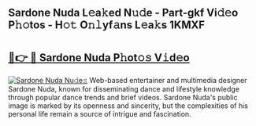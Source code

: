 ## Sardone Nuda L𝚎a𝚔ed N𝚞𝚍e - Part-gkf Vi𝚍𝚎o P𝚑𝚘tos - H𝚘𝚝 O𝚗𝚕yf𝚊ns L𝚎a𝚔s 1KMXF

# <h2><a href="http://kf3cxp.oniu.top/?m=Sardone+Nuda">🔗👉 🔴 Sardone Nuda P𝚑ot𝚘𝚜 V𝚒d𝚎o</a></h2>

[![Sardone Nuda Nu𝚍e𝚜](https://i.imgur.com/0qMVB7G.gif)](http://kf3cxp.oniu.top/?m=Sardone+Nuda)
Web-based entertainer and multimedia designer Sardone Nuda, known for disseminating dance and lifestyle knowledge through popular dance trends and brief videos. Sardone Nuda's public image is marked by its openness and sincerity, but the complexities of his personal life remain a source of intrigue and fascination.  
